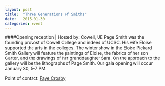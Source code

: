 ```yaml
---
layout: post
title:  "Three Generations of Smiths"
date:   2015-01-30
categories: event
---
```

####Opening reception | Hosted by: Cowell, UE
Page Smith was the founding provost of Cowell College and indeed of UCSC. His wife Eloise supported the arts in the colleges. The winter show in the Eloise Pickard Smith Gallery will feature the paintings of Eloise, the fabrics of her son Carter, and the drawings of her granddaughter Sara. On the approach to the gallery will be the lithographs of Page Smith. Our gala opening will occur January 30, 5-7 PM.

Point of contact: [Faye Crosby](mailto:fjcrosby@ucsc.edu)
